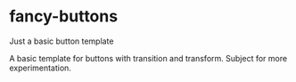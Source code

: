 # fancy-buttons
Just a basic button template

A basic template for buttons with transition and transform. Subject for more experimentation.
